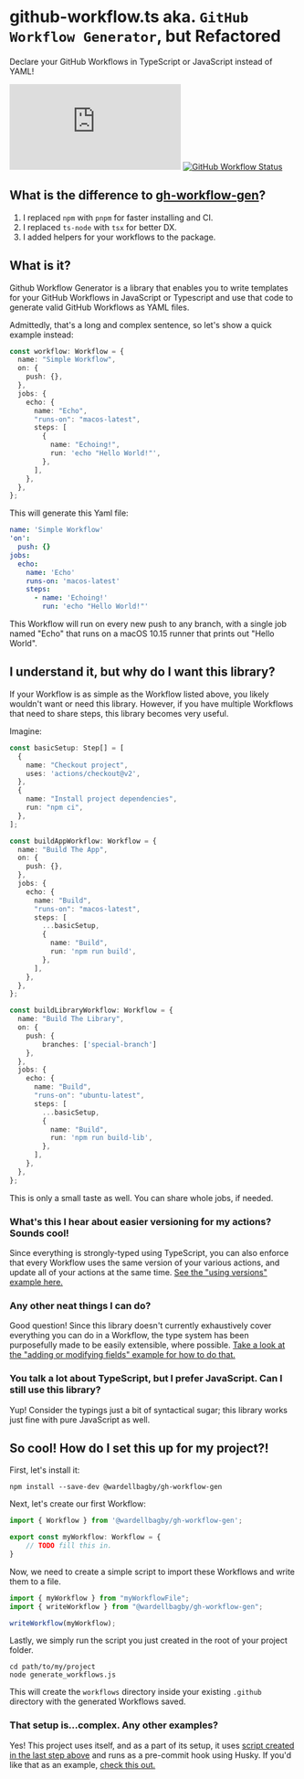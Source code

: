 # github-workflow.ts aka. `GitHub Workflow Generator`, but Refactored

Declare your GitHub Workflows in TypeScript or JavaScript instead of YAML!

<!--[![npm (scoped)](https://img.shields.io/npm/v/@wardellbagby/gh-workflow-gen?style=for-the-badge)](https://www.npmjs.com/package/@wardellbagby/gh-workflow-gen)-->
[![GitHub](https://img.shields.io/github/license/Jak2k/github-workflow.ts?style=for-the-badge)](https://github.com/Jak2k/github-workflow.ts/blob/main/LICENSE.md)
[![GitHub Workflow Status](https://img.shields.io/github/actions/workflow/status/Jak2k/github-workflow.ts/Run-all-tests.yml?branch=main&style=for-the-badge)](https://github.com/Jak2k/github-workflow.ts/actions?query=workflow%3A%22Run+all+tests%22)

## What is the difference to [gh-workflow-gen](https://github.com/wardellbagby/gh-workflow-gen)?

1. I replaced `npm` with `pnpm` for faster installing and CI.
2. I replaced `ts-node` with `tsx` for better DX.
3. I added helpers for your workflows to the package.

## What is it?

Github Workflow Generator is a library that enables you to write templates for your GitHub Workflows in JavaScript or Typescript and use that code to generate valid GitHub Workflows as YAML files.  

Admittedly, that's a long and complex sentence, so let's show a quick example instead:

```typescript
const workflow: Workflow = {
  name: "Simple Workflow",
  on: {
    push: {},
  },
  jobs: {
    echo: {
      name: "Echo",
      "runs-on": "macos-latest",
      steps: [
        {
          name: "Echoing!",
          run: 'echo "Hello World!"',
        },
      ],
    },
  },
};
```

This will generate this Yaml file:

```yaml
name: 'Simple Workflow'
'on':
  push: {}
jobs:
  echo:
    name: 'Echo'
    runs-on: 'macos-latest'
    steps:
      - name: 'Echoing!'
        run: 'echo "Hello World!"'
```

This Workflow will run on every new push to any branch, with a single job named "Echo" that runs on a macOS 10.15 runner that prints out "Hello World".

## I understand it, but why do I want this library?

If your Workflow is as simple as the Workflow listed above, you likely wouldn't want or need this library. However, if you have multiple Workflows that need to share steps, this library becomes very useful.

Imagine:

```typescript
const basicSetup: Step[] = [
  {
    name: "Checkout project",
    uses: 'actions/checkout@v2',
  },
  {
    name: "Install project dependencies",
    run: "npm ci",
  },
];

const buildAppWorkflow: Workflow = {
  name: "Build The App",
  on: {
    push: {},
  },
  jobs: {
    echo: {
      name: "Build",
      "runs-on": "macos-latest",
      steps: [
        ...basicSetup,
        {
          name: "Build",
          run: 'npm run build',
        },
      ],
    },
  },
};

const buildLibraryWorkflow: Workflow = {
  name: "Build The Library",
  on: {
    push: {
        branches: ['special-branch']
    },
  },
  jobs: {
    echo: {
      name: "Build",
      "runs-on": "ubuntu-latest",
      steps: [
        ...basicSetup,
        {
          name: "Build",
          run: 'npm run build-lib',
        },
      ],
    },
  },
};
```

This is only a small taste as well. You can share whole jobs, if needed.

### What's this I hear about easier versioning for my actions? Sounds cool!

Since everything is strongly-typed using TypeScript, you can also enforce that every Workflow uses the same version of your various actions, and update all of your actions at the same time. [See the "using versions" example here.](examples/using%20versions/)


### Any other neat things I can do?

Good question! Since this library doesn't currently exhaustively cover everything you can do in a Workflow, the type system has been purposefully made to be easily extensible, where possible. [Take a look at the "adding or modifying fields" example for how to do that.](examples/adding%20or%20modifying%20fields/)

### You talk a lot about TypeScript, but I prefer JavaScript. Can I still use this library?

Yup! Consider the typings just a bit of syntactical sugar; this library works just fine with pure JavaScript as well.


## So cool! How do I set this up for my project?!

First, let's install it:

```shell
npm install --save-dev @wardellbagby/gh-workflow-gen
```

Next, let's create our first Workflow:

```typescript
import { Workflow } from '@wardellbagby/gh-workflow-gen';

export const myWorkflow: Workflow = {
    // TODO fill this in.
}
```

Now, we need to create a simple script to import these Workflows and write them to a file.

```typescript
import { myWorkflow } from "myWorkflowFile";
import { writeWorkflow } from "@wardellbagby/gh-workflow-gen";

writeWorkflow(myWorkflow);
```

Lastly, we simply run the script you just created in the root of your project folder.

```shell
cd path/to/my/project
node generate_workflows.js
```

This will create the `workflows` directory inside your existing `.github` directory with the generated Workflows saved.

### That setup is...complex. Any other examples?

Yes! This project uses itself, and as a part of its setup, it uses [script created in the last step above](scripts/generate_workflows.ts) and runs as a pre-commit hook using Husky. If you'd like that as an example, [check this out.](.husky/pre-commit)
